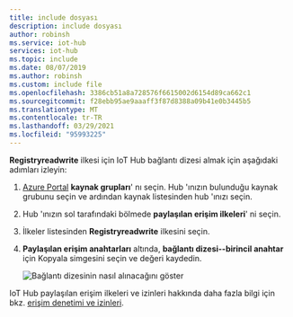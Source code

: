 ```yaml
---
title: include dosyası
description: include dosyası
author: robinsh
ms.service: iot-hub
services: iot-hub
ms.topic: include
ms.date: 08/07/2019
ms.author: robinsh
ms.custom: include file
ms.openlocfilehash: 3386cb51a8a728576f6615002d6154d89ca662c1
ms.sourcegitcommit: f28ebb95ae9aaaff3f87d8388a09b41e0b3445b5
ms.translationtype: MT
ms.contentlocale: tr-TR
ms.lasthandoff: 03/29/2021
ms.locfileid: "95993225"
---
```

<!-- This tells how to get the connection string for the registryReadWrite shared access policy of your IoT hub -->

**Registryreadwrite** ilkesi için IoT Hub bağlantı dizesi almak için aşağıdaki adımları izleyin:

1. [Azure Portal](https://portal.azure.com) **kaynak grupları**' nı seçin. Hub 'ınızın bulunduğu kaynak grubunu seçin ve ardından kaynak listesinden hub 'ınızı seçin.

2. Hub 'ınızın sol tarafındaki bölmede **paylaşılan erişim ilkeleri**' ni seçin.

3. İlkeler listesinden **Registryreadwrite** ilkesini seçin.

4. **Paylaşılan erişim anahtarları** altında, **bağlantı dizesi--birincil anahtar** için Kopyala simgesini seçin ve değeri kaydedin.

    ![Bağlantı dizesinin nasıl alınacağını göster](./media/iot-hub-include-find-registryrw-connection-string/iot-hub-get-connection-vs2019.png)

IoT Hub paylaşılan erişim ilkeleri ve izinleri hakkında daha fazla bilgi için bkz. [erişim denetimi ve izinleri](../articles/iot-hub/iot-hub-devguide-security.md#access-control-and-permissions).
